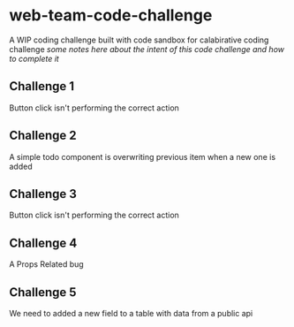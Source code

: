 # web-team-code-challenge

A WIP coding challenge built with code sandbox for calabirative coding challenge
_some notes here about the intent of this code challenge and how to complete it_

## Challenge 1

Button click isn't performing the correct action

## Challenge 2

A simple todo component is overwriting previous item when a new one is added

## Challenge 3

Button click isn't performing the correct action

## Challenge 4

A Props Related bug

## Challenge 5

We need to added a new field to a table with data from a public api
